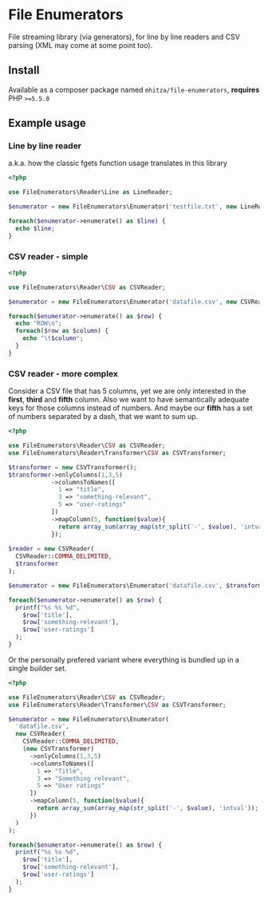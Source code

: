 # File Enumerators

File streaming library (via generators), for line by line readers and CSV parsing (XML may come at some point too).

## Install

Available as a composer package named `mhitza/file-enumerators`, **requires** PHP `>=5.5.0`

## Example usage

### Line by line reader

a.k.a. how the classic fgets function usage translates in this library

```php
<?php

use FileEnumerators\Reader\Line as LineReader;

$enumerator = new FileEnumerators\Enumerator('testfile.txt', new LineReader);

foreach($enumerator->enumerate() as $line) {
  echo $line;
}
```

### CSV reader - simple

```php
<?php

use FileEnumerators\Reader\CSV as CSVReader;

$enumerator = new FileEnumerators\Enumerator('datafile.csv', new CSVReader);

foreach($enumerator->enumerate() as $row) {
  echo "ROW\n";
  foreach($row as $column) {
    echo "\t$column";
  }
}
```

### CSV reader - more complex

Consider a CSV file that has 5 columns, yet we are only interested in the **first**, **third** and **fifth** column. Also
we want to have semantically adequate keys for those columns instead of numbers. And maybe our **fifth** has a set of
numbers separated by a dash, that we want to sum up.

```php
<?php

use FileEnumerators\Reader\CSV as CSVReader;
use FileEnumerators\Reader\Transformer\CSV as CSVTransformer;

$transformer = new CSVTransformer();
$transformer->onlyColumns(1,3,5)
            ->columnsToNames([
              1 => "title",
              3 => "something-relevant",
              5 => "user-ratings"
            ])
            ->mapColumn(5, function($value){
              return array_sum(array_map(str_split('-', $value), 'intval'));
            });
  
$reader = new CSVReader(
  CSVReader::COMMA_DELIMITED,
  $transformer
);

$enumerator = new FileEnumerators\Enumerator('datafile.csv', $transformer);

foreach($enumerator->enumerate() as $row) {
  printf("%s %s %d",
    $row['title'],
    $row['something-relevant'],
    $row['user-ratings']
  );
}
```

Or the personally prefered variant where everything is bundled up in a single builder set.

```php
<?php

use FileEnumerators\Reader\CSV as CSVReader;
use FileEnumerators\Reader\Transformer\CSV as CSVTransformer;

$enumerator = new FileEnumerators\Enumerator(
  'datafile.csv',
  new CSVReader(
    CSVReader::COMMA_DELIMITED,
    (new CSVTransformer)
      ->onlyColumns(1,3,5)
      ->columnsToNames([
        1 => "Title",
        3 => "Something relevant",
        5 => "User ratings"
      ])
      ->mapColumn(5, function($value){
        return array_sum(array_map(str_split('-', $value), 'intval'));
      })
  )
);

foreach($enumerator->enumerate() as $row) {
  printf("%s %s %d",
    $row['title'],
    $row['something-relevant'],
    $row['user-ratings']
  );
}
```